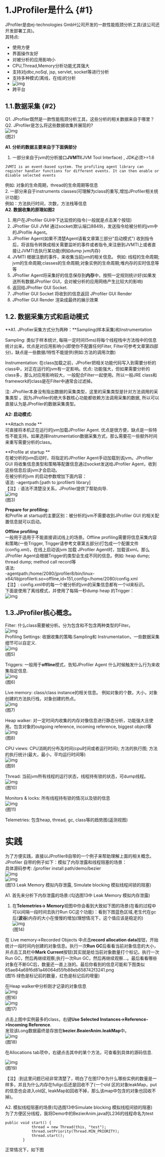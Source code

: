 # 1.JProfiler是什么 {#1}

JProfiler是由ej-technologies GmbH公司开发的一款性能瓶颈分析工具\(该公司还开发部署工具\)。  
其特点:

* 使用方便
* 界面操作友好
* 对被分析的应用影响小
* CPU,Thread,Memory分析功能尤其强大
* 支持对jdbc,noSql, jsp, servlet, socket等进行分析
* 支持多种模式\(离线，在线\)的分析
* ![img](/static/image/f71a75090d48e46eb809001918d37d7cc8d5ec90.png)
* 跨平台

## 1.1.数据采集 {#2}

Q1. JProfiler既然是一款性能瓶颈分析工具，这些分析的相关数据来自于哪里？  
Q2. JProfiler是怎么将这些数据收集并展现的?  
![img](/static/image/774e1de366c3dced5bf97ab0cd34471ec9a99537.png)  
\(图2\)

**A1. 分析的数据主要来自于下面俩部分**  
1. 一部分来自于jvm的分析接口**JVMTI**\(JVM Tool Interface\) , JDK必须&gt;=1.6

```
JVMTI is an event-based system. The profiling agent library can register handler functions for different events. It can then enable or disable selected events
```

例如: 对象的生命周期，thread的生命周期等信息  
2. 一部分来自于instruments classes\(可理解为class的重写,增加JProfiler相关统计功能\)  
例如：方法执行时间，次数，方法栈等信息  
**A2. 数据收集的原理如图2**  
1. 用户在JProfiler GUI中下达监控的指令\(一般就是点击某个按钮\)  
2. JProfiler GUI JVM 通过socket\(默认端口8849\)，发送指令给被分析的jvm中的JProfile Agent。  
3. JProfiler Agent\(如果不清楚Agent请看文章第三部分"启动模式"\) 收到指令后，将该指令转换成相关需要监听的事件或者指令,来注册到JVMTI上或者直接让JVMTI去执行某功能\(例如dump jvm内存\)  
4. JVMTI 根据注册的事件，来收集当前jvm的相关信息。 例如: 线程的生命周期; jvm的生命周期;classes的生命周期;对象实例的生命周期;堆内存的实时信息等等  
5. JProfiler Agent将采集好的信息保存到**内存**中，按照一定规则统计好\(如果发送所有数据JProfiler GUI，会对被分析的应用网络产生比较大的影响\)  
6. 返回给JProfiler GUI Socket.  
7. JProfiler GUI Socket 将收到的信息返回 JProfiler GUI Render  
8. JProfiler GUI Render 渲染成最终的展示效果

## 1.2. 数据采集方式和启动模式

**A1. JProfier采集方式分为两种：**Sampling\(样本采集\)和Instrumentation

Sampling: 类似于样本统计, 每隔一定时间\(5ms\)将每个线程栈中方法栈中的信息统计出来。优点是对应用影响小\(即使你不配置任何Filter, Filter可参考文章第四部分\)，缺点是一些数据/特性不能提供\(例如:方法的调用次数\)

Instrumentation: 在class加载之前，JProfier把相关功能代码写入到需要分析的class中，对正在运行的jvm有一定影响。优点: 功能强大，但如果需要分析的class多，那么对应用影响较大，一般配合Filter一起使用。所以一般JRE class和framework的class是在Filter中通常会过滤掉。

注: JProfiler本身没有指出数据的采集类型，这里的采集类型是针对方法调用的采集类型 。因为JProfiler的绝大多数核心功能都依赖方法调用采集的数据, 所以可以直接认为是JProfiler的数据采集类型。

**A2: 启动模式:**

**Attach mode  **  
可直接将本机正在运行的jvm加载JProfiler Agent. 优点是很方便，缺点是一些特性不能支持。如果选择Instrumentation数据采集方式，那么需要花一些额外时间来重写需要分析的class。

**Profile at startup  **  
在被分析的jvm启动时，将指定的JProfiler Agent手动加载到该jvm。JProfiler GUI 将收集信息类型和策略等配置信息通过socket发送给JProfiler Agent，收到这些信息后该jvm才会启动。  
在被分析的jvm 的启动参数增加下面内容：  
语法: -agentpath:\[path to jprofilerti library\]  
【注】: 语法不清楚没关系，JProfiler提供了帮助向导.  
![img](/static/image/af3a9d42a43abf41a676e194dad2524c651b213c.png)  
\(图3\)

**Prepare for profiling:**  
和Profile at startup的主要区别：被分析的jvm不需要收到JProfiler GUI 的相关配置信息就可以启动。

**Offline profiling**  
一般用于适用于不能直接调试线上的场景。Offline profiling需要将信息采集内容和策略\(一些Trigger, Trigger请参考文章第五部分\)打包成一个配置文件\(config.xml\)，在线上启动该jvm 加载 JProfiler Agent时，加载该xml。那么JProfiler Agent会根据Trigger的类型会生成不同的信息。例如: heap dump; thread dump; method call record等  
语法:  
-agentpath:/home/2080/jprofiler8/bin/linux-x64/libjprofilerti.so=offline,id=151,config=/home/2080/config.xml  
【注】: config.xml中的每一个被分析的jvm的采集信息都有一个id来标识。  
下面是使用了离线模式，并使用了每隔一秒dump heap 的Trigger：  
![img](/static/image/93ca30653b599d9a8564dd05e3971d8078e9ec16.png)

## 1.3.JProfiler核心概念。

Filter: 什么class需要被分析。分为包含和不包含两种类型的Filter。  
![img](/static/image/c6490044d51af9e36d86c7c59774a26bf68934d8.png)  
Profiling Settings: 收据收集的策略:Sampling和 Instrumentation，一些数据采集细节可以自定义.  
![img](/static/image/267a5a432ded52a220742608122e125f73810db1.png)  
\(图5\)

Triggers: 一般用于**offline**模式，告知JProfiler Agent 什么时候触发什么行为来收集指定信息.  
![img](/static/image/e69504d0b635fae209f5672e0b2a271b5354e87a.png)  
\(图6\)

Live memory: class/class instance的相关信息。 例如对象的个数，大小，对象创建的方法执行栈，对象创建的热点。  
![img](/static/image/e8a52b590d0f4631058ca328fe0ff691c0d3aa89.png)  
\(图7\)

Heap walker: 对一定时间内收集的内存对像信息进行静态分析，功能强大且使用。包含对象的outgoing reference, incoming reference, biggest object等  
![img](/static/image/c85b6b5e6880bab6b7ead4b0a673b8e1575b0158.png)  
\(图8\)

CPU views: CPU消耗的分布及时间\(cpu时间或者运行时间\); 方法的执行图; 方法的执行统计\(最大，最小，平均运行时间等\)  
![img](/static/image/31d669359bf4291f61c8ba7436374134936994ba.png)  
\(图9\)

Thread: 当前jvm所有线程的运行状态，线程持有锁的状态，可dump线程。  
![img](/static/image/b8fef844181952665612a3ae9a23864d8eb0ec01.png)  
\(图10\)

Monitors & locks: 所有线程持有锁的情况以及锁的信息  
![img](/static/image/72e01bf3f2bdec2f6b05ce156a379ecb913f89e0.png)  
\(图11\)

Telemetries: 包含heap, thread, gc, class等的趋势图\(遥测视图\)

# 实践

为了方便实践，直接以JProfiler8自带的一个例子来帮助理解上面的相关概念。  
JProfiler 自带的例子如下：模拟了内存泄露和线程阻塞的场景：  
具体源码参考: /jprofiler install path/demo/bezier  
![img](/static/image/e95ff007af328eb31b4f9fb4d9d888bffdfe1d29.png)  
![img](/static/image/375e6515445717a1bb110738a17e61ee3de1e2aa.png)  
\(图13 Leak Memory 模拟内存泄露, Simulate blocking 模拟线程间锁的阻塞\)

A1. 首先来分析下内存泄露的场景:\(勾选图13中 Leak Memory 模拟内存泄露\)  
1. 在**Telemetries-&gt; Memory**视图中你会看到大致如下图的场景\(在看的过程中可以间隔一段时间去执行Run GC这个功能\)：看到下图蓝色区域,老生代在gc后\(**波谷**\)内存的大小在慢慢的增加\(理想情况下，这个值应该是稳定的\)  
![img](/static/image/c4c3c21a29874988408786f3c62f2953f713594a.png)  
\(图14\)

在 Live memory-&gt;Recorded Objects 中点击**record allocation data**按钮，开始统计一段时间内创建的对象信息。执行一次**Run GC**后看看当前对象信息的大小，并点击工具栏中**Mark Current**按钮\(其实就是给当前对象数量打个标记。执行一次Run GC，然后再继续观察;执行一次Run GC，然后再继续观察...。最后看看哪些对象在不断GC后，数量还一直上涨的。最后你看到的信息可能和下图类似  
65ae84a68f6d81a46064d55fb88eb658742f3241.png  
\(图15 绿色是标记前的数量，红色是标记后的增量\)

在Heap walker中分析刚才记录的对象信息  
![img](/static/image/de3a4d18921259d1767bd7ac0c05fe02678b3c26.png)  
\(图16\)  
![img](/static/image/a0693872e6fedb18d4ce3b94dea07bef2c35468e.png)  
\(图17\)

点击上图中实例最多的class，右键**Use Selected Instances-&gt;Reference-&gt;Incoming Reference**.  
发现该Long数据最终是存放在**bezier.BeaierAnim.leakMap**中。  
![img](/static/image/de60d0d5dcb88017ed0dbda668b921c43bca869a.png)  
\(图18\)

在Allocations tab项中，右键点击其中的某个方法，可查看到具体的源码信息.

![img](/static/image/ffb374dd45b1cf006f689fa56d2f4fbff3c85d1c.png)  
\(图19\)

【注】:到这里问题已经非常清楚了，明白了在图17中为什么哪些实例的数量是一样多，并且为什么内存在fullgc后还是回收不了\(一个old 区的对象leakMap，put的信息也会进入old区, leakMap如回收不掉，那么该map中包含的对象也回收不掉\)。

A2. 模拟线程阻塞的场景\(勾选图13中Simulate blocking 模拟线程间锁的阻塞\)  
为了方便区分线程，我将Demo中的BezierAnim.java的L236的线程命名为test

```
public void start() {
            thread = new Thread(this, "test");
            thread.setPriority(Thread.MIN_PRIORITY);
            thread.start();
        }
```
正常情况下，如下图


